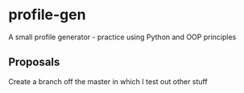 # profile-gen

A small profile generator - practice using Python and OOP principles

## Proposals

Create a branch off the master in which I test out other stuff
